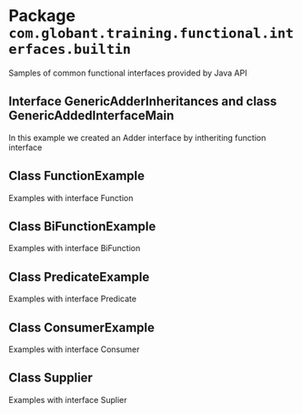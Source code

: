 # Package `com.globant.training.functional.interfaces.builtin`

Samples of common functional interfaces provided by Java API

## Interface GenericAdderInheritances and class GenericAddedInterfaceMain

In this example we created an Adder interface by intheriting function interface

## Class FunctionExample

Examples with interface Function

## Class BiFunctionExample

Examples with interface BiFunction

## Class PredicateExample

Examples with interface Predicate

## Class ConsumerExample

Examples with interface Consumer

## Class Supplier

Examples with interface Suplier


